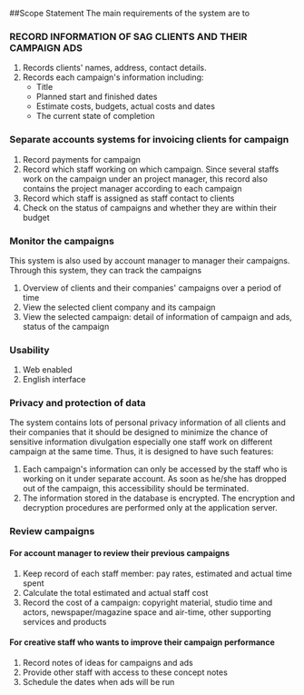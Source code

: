 ##Scope Statement
The main requirements of the system are to

### RECORD INFORMATION OF SAG CLIENTS AND THEIR CAMPAIGN ADS
1. Records clients' names, address, contact details.
2. Records each campaign's information including:
     - Title
     - Planned start and finished dates
     - Estimate costs, budgets, actual costs and dates
     - The current state of completion
### Separate accounts systems for invoicing clients for campaign
1. Record payments for campaign
2. Record which staff working on which campaign. Since several staffs work on the campaign under an project manager, this record also contains the project manager according to each campaign
3. Record which staff is assigned as staff contact to clients
4. Check on the status of campaigns and whether they are within their budget
### Monitor the campaigns
This system is also used by account manager to manager their campaigns. Through this system, they can track the campaigns
1.  Overview of clients and their companies' campaigns over a period of time
2.  View the selected client company and its campaign
3. View the selected campaign: detail of information of campaign and ads, status of the campaign
### Usability
1. Web enabled
2. English interface
### Privacy and protection of data 
The system contains lots of personal privacy information of all clients and their companies that it should be designed to minimize the chance of sensitive information divulgation especially one staff work on different campaign at the same time. Thus, it is designed to have such features:
1. Each campaign's information can only be accessed by the staff who is working on it under separate account. As soon as he/she has dropped out of the campaign, this accessibility should be terminated.
2. The information stored in the database is encrypted. The encryption and decryption procedures are performed only at the application server.

### Review campaigns
#### For account manager to review their previous campaigns
1. Keep record of each staff member: pay rates, estimated and actual time spent
2.  Calculate the total estimated and actual staff cost
3. Record the cost of a campaign: copyright material, studio time and actors, newspaper/magazine space and air-time, other supporting services and products
#### For creative staff who wants to improve their campaign performance
1. Record notes of ideas for campaigns and ads
2. Provide other staff with access to these concept notes
3. Schedule the dates when ads will be run
